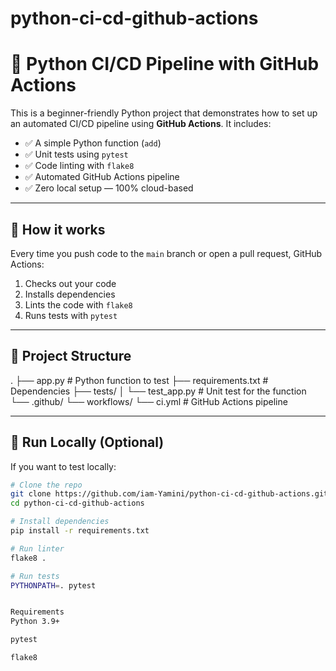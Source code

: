 # python-ci-cd-github-actions


# 🧪 Python CI/CD Pipeline with GitHub Actions

This is a beginner-friendly Python project that demonstrates how to set up an automated CI/CD pipeline using **GitHub Actions**. It includes:

- ✅ A simple Python function (`add`)
- ✅ Unit tests using `pytest`
- ✅ Code linting with `flake8`
- ✅ Automated GitHub Actions pipeline
- ✅ Zero local setup — 100% cloud-based

---

## 🚀 How it works

Every time you push code to the `main` branch or open a pull request, GitHub Actions:

1. Checks out your code
2. Installs dependencies
3. Lints the code with `flake8`
4. Runs tests with `pytest`

---

## 📁 Project Structure

.
├── app.py # Python function to test
├── requirements.txt # Dependencies
├── tests/
│ └── test_app.py # Unit test for the function
└── .github/
└── workflows/
└── ci.yml # GitHub Actions pipeline


---

## 🧪 Run Locally (Optional)

If you want to test locally:

```bash
# Clone the repo
git clone https://github.com/iam-Yamini/python-ci-cd-github-actions.git
cd python-ci-cd-github-actions

# Install dependencies
pip install -r requirements.txt

# Run linter
flake8 .

# Run tests
PYTHONPATH=. pytest


Requirements
Python 3.9+

pytest

flake8

